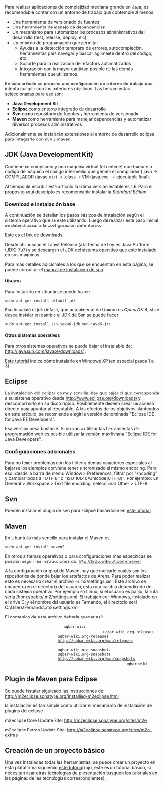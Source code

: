 Para realizar aplicaciones de complejidad mediana-grande en Java, es recomendable contar con un entorno de trabajo que contemple al menos:

-   Una herramienta de versionado de fuentes
-   Una herramienta de manejo de dependencias
-   Un mecanismo para automatizar los procesos administrativos del desarrollo (test, release, deploy, etc)
-   Un entorno de programación que permita:
    -   Ayudas a la detección temprana de errores, autocompleción, herramientas para navegar y buscar ágilmente dentro del código, etc.
    -   Soporte para la realización de refactors automatizados
    -   Integración con la mayor cantidad posible de las demás herramientas que utilizamos.

En este artículo se propone una configuración de entorno de trabajo que intenta cumplir con los anteriores objetivos. Las herramientas seleccionadas para eso son:

-   **Java Development Kit**
-   **Eclipse** como entorno integrado de desarrollo
-   **Svn** como repositorio de fuentes y herramienta de versionado
-   **Maven** como herramienta para manejar dependencias y automatizar diversos procesos administrativos.

Adicionalmente se instalarán extensiones al entorno de desarrollo eclipse para integrarlo con svn y maven.

JDK (Java Development Kit)
--------------------------

Contiene un compilador y una máquina virtual (el runtime) que traduce a código de máquina el código intermedio que genera el compilador (.java → COMPILADOR (javac.exe) → .class → VM (java.exe) → ejecutable final).

Al tiempo de escribir este artículo la última versión estable es 1.6. Para el propósito aquí descripto es recomendable instalar la *Standard Edition*.

### Download e instalación base

A continuación se detallan los pasos básicos de instalación según el sistema operativo que se esté utilizando. Luego de realizar este paso inicial se deberá pasar a la configuración del entorno.

Este es el link de [downloads](http://www.oracle.com/technetwork/java/javase/downloads/index.html).

Desde ahí buscan el Latest Release (a la fecha de hoy es Java Platform (JDK) 7u7) y se descargan el JDK del sistema operativo que esté instalado en sus máquinas.

Para más detalles adicionales a los que se encuentran en esta página, se puede consultar el [manual de instalación de sun](http://java.sun.com/javase/6/webnotes/install/index.html).

#### Ubuntu

Para instalarlo en Ubuntu se puede hacer:

`sudo apt-get install default-jdk`

Eso instalará el jdk default, que actualmente en Ubuntu es *OpenJDK 6*, si se desea instalar en cambio el JDK de Sun se puede hacer:

`sudo apt-get install sun-java6-jdk sun-java6-jre`

#### Otros sistemas operativos

Para otros sistemas operativos se puede bajar el instalable de: <http://java.sun.com/javase/downloads/> .

[Este tutorial](http://www.it.uc3m.es/tlp/guia/guiaWinXP.html) indica cómo instalarlo en Windows XP (en especial pasos 1 a 3).

Eclipse
-------

La instalación del eclipse es muy sencilla: hay que bajar el que corresponda a su sistema operativo desde <http://www.eclipse.org/downloads/> y descomprimirlo en su disco rígido. Posiblemente deseen crear un acceso directo para apuntar al ejecutable. A los efectos de los objetivos planteados en este artículo, se recomienda elegir la versión denominada "Eclipse IDE for Java EE Developers".

  
Esa versión pesa bastante. Si no van a utilizar las herramientas de programación web es posible utilizar la versión más liviana "Eclipse IDE for Java Developers".

### Configuraciones adicionales

Para no tener problemas con los tildes y demás caracteres especiales al bajarse los ejemplos conviene tener sincronizado el mismo encoding. Para eso, desde la barra de menú: Window &gt; Preferences, filtrar por "encoding" y cambiar todos a "UTF-8" o "ISO 10646/Unicode(UTF-8)". Por ejemplo: En General &gt; Workspace &gt; Text file encoding, seleccionar Other &gt; UTF-8.

Svn
---

Pueden instalar el plugin de svn para eclipse basándose en [este tutorial](http://subclipse.tigris.org/servlets/ProjectProcess?pageID=p4wYuA).

Maven
-----

En Ubuntu lo más sencillo para instalar el Maven es

`sudo apt-get install maven2`

En otros sistemas operativos o para configuraciones más específicas se pueden seguir las instrucciones de: <http://tadp.wikidot.com/maven>

A la configuración original de Maven, hay que indicarle cuales son los repositorios de donde bajar los artefactos de Arena. Para poder realizar esto es necesario crear el archivo ~/.m2/settings.xml. Este archivo se encuentra en el directorio del usuario, esta ruta cambia dependiendo de cada sistema operativo. Por ejemplo en Linux, si el usuario es pablo, la ruta sería /home/pablo/.m2/settings.xml. Si trabajan con Windows, instalado en el drive C: y el nombre del usuario es Fernando, el directorio será C:\\Users\\Fernando\\.m2\\settings.xml

El contenido de este archivo debería quedar así:

` `<settings xmlns="http://maven.apache.org/POM/4.0.0" xmlns:xsi="http://www.w3.org/2001/XMLSchema-instance"
        xsi:schemaLocation="http://maven.apache.org/POM/4.0.0
        http://maven.apache.org/xsd/settings-1.0.0.xsd">
`  `<profiles>
`        `<profile>
`              `<id>`uqbar-wiki`</id>
`              `<repositories>
`                    `<repository>
`                        `<id>`uqbar-wiki.org-releases`</id>
`                        `<name>`uqbar-wiki.org-releases`</name>
`                        `<url>[`http://uqbar-wiki.org/mvn/releases`](http://uqbar-wiki.org/mvn/releases)</url>
`                    `</repository>
`                    `<repository>
`                        `<snapshots/>
`                        `<id>`uqbar-wiki.org-snapshots`</id>
`                        `<name>`uqbar-wiki.org-snapshots`</name>
`                        `<url>[`http://uqbar-wiki.org/mvn/snapshots`](http://uqbar-wiki.org/mvn/snapshots)</url>
`                   `</repository>
`              `</repositories>
`        `</profile>
`  `</profiles>
`  `<activeProfiles>
`       `<activeProfile>`uqbar-wiki`</activeProfile>
`  `</activeProfiles>
` `</settings>

Plugin de Maven para Eclipse
----------------------------

Se puede instalar siguiendo las instrucciones de: <http://m2eclipse.sonatype.org/installing-m2eclipse.html>

la instalación es tan simple como utilizar el mecanismo de instalación de plugins del eclipse

m2eclipse Core Update Site: <http://m2eclipse.sonatype.org/sites/m2e>

m2eclipse Extras Update Site: <http://m2eclipse.sonatype.org/sites/m2e-extras>

Creación de un proyecto básico
------------------------------

Una vez instaladas todas las herramientas, se puede crear un proyecto en esta plataforma siguiendo [este tutorial](creacion-de-un-proyecto-maven-basico.md) (ojo, este es un tutorial básico, si necesitan usar otras tecnologías de presentación busquen los tutoriales en las páginas de las tecnologías correspondientes).
